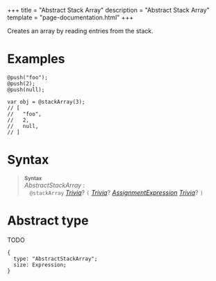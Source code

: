 +++
title = "Abstract Stack Array"
description = "Abstract Stack Array"
template = "page-documentation.html"
+++

Creates an array by reading entries from the stack.

# Examples

```
@push("foo");
@push(2);
@push(null);

var obj = @stackArray(3);
// [
//   "foo",
//   2,
//   null,
// ]
```

# Syntax

> **<sup>Syntax</sup>**\
> _AbstractStackArray_ :\
> &nbsp;&nbsp; `@stackArray` _[Trivia]_? `(` _[Trivia]_? _[AssignmentExpression]_ _[Trivia]_? `)`

# Abstract type

TODO

```
{
  type: "AbstractStackArray";
  size: Expression;
}
```

[AssignmentExpression]: @/documentation/as2/expressions/assignment-expression.md
[Trivia]: @/documentation/as2/trivia.md#trivia
